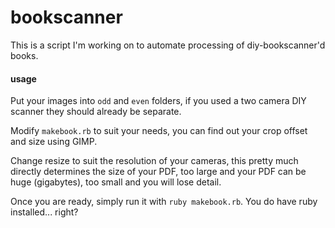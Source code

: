 # bookscanner

This is a script I'm working on to automate processing of diy-bookscanner'd books.

#### usage

Put your images into `odd` and `even` folders, if you used a two camera DIY scanner they should already be separate. 

Modify `makebook.rb` to suit your needs, you can find out your crop offset and size using GIMP. 

Change resize to suit the resolution of your cameras, this pretty much directly determines the size of your PDF, too large and your PDF can be huge (gigabytes), too small and you will lose detail.

Once you are ready, simply run it with `ruby makebook.rb`. You do have ruby installed... right?

